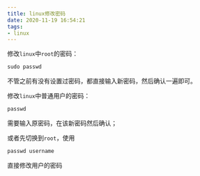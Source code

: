 ```yaml
---
title: linux修改密码
date: 2020-11-19 16:54:21
tags:
- linux
---
```


修改`linux`中`root`的密码：

``` s
sudo passwd
```

不管之前有没有设置过密码，都直接输入新密码，然后确认一遍即可。


修改`linux`中普通用户的密码：

```s
passwd
```

需要输入原密码，在该新密码然后确认；

或者先切换到`root`，使用

```s
passwd username
```

直接修改用户的密码
